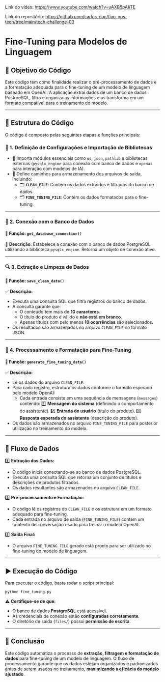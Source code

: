 Link do vídeo: https://www.youtube.com/watch?v=uAXB5pAIiTE

Link do repositório: https://github.com/carlos-rian/fiap-pos-tech/tree/main/tech-challenge-03

# Fine-Tuning para Modelos de Linguagem

## 📌 Objetivo do Código
Este código tem como finalidade realizar o pré-processamento de dados e a formatação adequada para o fine-tuning de um modelo de linguagem baseado em OpenAI. A aplicação extrai dados de um banco de dados PostgreSQL, filtra e organiza as informações e as transforma em um formato compatível para o treinamento do modelo.

---

## 📂 Estrutura do Código
O código é composto pelas seguintes etapas e funções principais:

### 📌 1. Definição de Configurações e Importação de Bibliotecas
- 📌 Importa módulos essenciais como `os`, `json`, `pathlib` e bibliotecas externas (`pysqlx_engine` para conexão com banco de dados e `openai` para interação com modelos de IA).
- 📌 Define caminhos para armazenamento dos arquivos de saída, incluindo:
  - 🗂 **`CLEAN_FILE`**: Contém os dados extraídos e filtrados do banco de dados.
  - 🗂 **`FINE_TUNING_FILE`**: Contém os dados formatados para o fine-tuning.

---

### 🔗 2. Conexão com o Banco de Dados
#### 🔹 Função: `get_database_connection()`
🔹 **Descrição:** Estabelece a conexão com o banco de dados PostgreSQL utilizando a biblioteca `pysqlx_engine`. Retorna um objeto de conexão ativo.

---

### 🔍 3. Extração e Limpeza de Dados
#### 🔹 Função: `save_clean_data()`
✅ **Descrição:**
- Executa uma consulta SQL que filtra registros do banco de dados.
- A consulta garante que:
  - O conteúdo tem mais de **10 caracteres**.
  - O título do produto é válido e **não está em branco**.
  - Apenas títulos com pelo menos **10 ocorrências** são selecionados.
- Os resultados são armazenados no arquivo `CLEAN_FILE` no formato JSON.

---

### 📑 4. Processamento e Formatação para Fine-Tuning
#### 🔹 Função: `generate_fine_tuning_data()`
✅ **Descrição:**
- Lê os dados do arquivo `CLEAN_FILE`.
- Para cada registro, estrutura os dados conforme o formato esperado pelo modelo OpenAI:
  - Cada entrada consiste em uma sequência de mensagens (`messages`) contendo:
    1️⃣ **Mensagem do sistema** (definindo o comportamento do assistente).
    2️⃣ **Entrada do usuário** (título do produto).
    3️⃣ **Resposta esperada do assistente** (descrição do produto).
- Os dados são armazenados no arquivo `FINE_TUNING_FILE` para posterior utilização no treinamento do modelo.

---

## 🔄 Fluxo de Dados
1️⃣ **Extração dos Dados:**
   - O código inicia conectando-se ao banco de dados PostgreSQL.
   - Executa uma consulta SQL que retorna um conjunto de títulos e descrições de produtos filtrados.
   - Os dados resultantes são armazenados no arquivo `CLEAN_FILE`.

2️⃣ **Pré-processamento e Formatação:**
   - O código lê os registros do `CLEAN_FILE` e os estrutura em um formato adequado para fine-tuning.
   - Cada entrada no arquivo de saída (`FINE_TUNING_FILE`) contém um contexto de conversação usado para treinar o modelo OpenAI.

3️⃣ **Saída Final:**
   - O arquivo `FINE_TUNING_FILE` gerado está pronto para ser utilizado no fine-tuning do modelo de linguagem.

---

## ▶️ Execução do Código
Para executar o código, basta rodar o script principal:
```bash
python fine_tuning.py
```
⚠️ **Certifique-se de que:**
- O banco de dados **PostgreSQL** está acessível.
- As credenciais de conexão estão **configuradas corretamente**.
- O diretório de saída (`files/`) possui **permissão de escrita**.

---

## 🎯 Conclusão
Este código automatiza o processo de **extração, filtragem e formatação de dados** para fine-tuning de um modelo de linguagem. O fluxo de processamento garante que os dados estejam organizados e padronizados antes de serem usados no treinamento, **maximizando a eficácia do modelo ajustado**.

